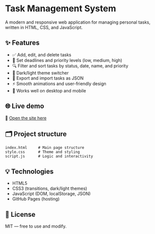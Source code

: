 
# Task Management System

A modern and responsive web application for managing personal tasks, written in HTML, CSS, and JavaScript.

## ✨ Features

- ✅ Add, edit, and delete tasks
- 📅 Set deadlines and priority levels (low, medium, high)
- 🔍 Filter and sort tasks by status, date, name, and priority
- 🎨 Dark/light theme switcher
- 🔄 Export and import tasks as JSON
- ⚡ Smooth animations and user-friendly design
- 📱 Works well on desktop and mobile

## 🌐 Live demo

🔗 [Open the site here](https://blllinded.github.io/task-manager/)

## 🗂️ Project structure

```
index.html     # Main page structure
style.css      # Theme and styling
script.js      # Logic and interactivity
```

## 💡 Technologies

- HTML5
- CSS3 (transitions, dark/light themes)
- JavaScript (DOM, localStorage, JSON)
- GitHub Pages (hosting)

## 📄 License

MIT — free to use and modify.
